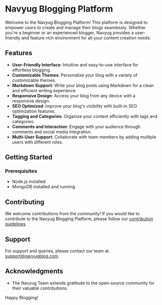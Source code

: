 # Navyug Blogging Platform

Welcome to the Navyug Blogging Platform! This platform is designed to empower users to create and manage their blogs seamlessly. Whether you're a beginner or an experienced blogger, Navyug provides a user-friendly and feature-rich environment for all your content creation needs.

## Features

- **User-Friendly Interface**: Intuitive and easy-to-use interface for effortless blogging.
- **Customizable Themes**: Personalize your blog with a variety of customizable themes.
- **Markdown Support**: Write your blog posts using Markdown for a clean and efficient writing experience.
- **Responsive Design**: Access your blog from any device with a responsive design.
- **SEO Optimized**: Improve your blog's visibility with built-in SEO optimization features.
- **Tagging and Categories**: Organize your content efficiently with tags and categories.
- **Comments and Interaction**: Engage with your audience through comments and social media integration.
- **Multi-User Support**: Collaborate with team members by adding multiple users with different roles.

## Getting Started

### Prerequisites

- Node.js installed
- MongoDB installed and running


## Contributing

We welcome contributions from the community! If you would like to contribute to the Navyug Blogging Platform, please follow our [contribution guidelines](CONTRIBUTING.md).


## Support

For support and queries, please contact our team at [support@navyugblog.com](mailto:adityavishal903@gmail.com).

## Acknowledgments

- The Navyug Team extends gratitude to the open-source community for their valuable contributions.

Happy Blogging!
